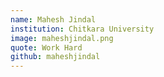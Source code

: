 ```yaml
---
name: Mahesh Jindal
institution: Chitkara University
image: maheshjindal.png 
quote: Work Hard
github: maheshjindal
---
```

